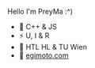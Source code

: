 Hello I'm PreyMa :^)

- 🧮 C++ & JS
- ⚡ U, I & R
- 🏫 HTL HL & TU Wien
- 🥝 [egimoto.com](https://egimoto.com)
